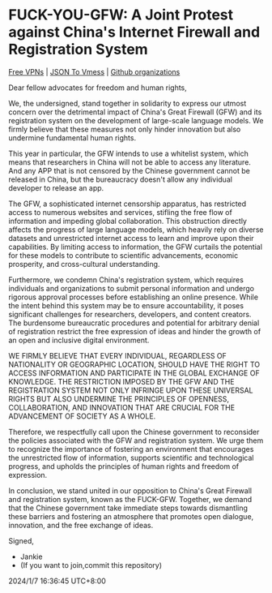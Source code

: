 # FUCK-YOU-GFW: A Joint Protest against China's Internet Firewall and Registration System

<p>
	<a href="https://github.com/OpenCNLink/freevpn">Free VPNs</a>
	|
	<a href="https://github.com/OpenCNLink/json2vmess">JSON To Vmess</a>
	|
	<a href="https://github.com/OpenCNLink">Github organizations</a>
</p>


Dear fellow advocates for freedom and human rights,

We, the undersigned, stand together in solidarity to express our utmost concern over the detrimental impact of China's Great Firewall (GFW) and its registration system on the development of large-scale language models.  We firmly believe that these measures not only hinder innovation but also undermine fundamental human rights.

This year in particular, the GFW intends to use a whitelist system, which means that researchers in China will not be able to access any literature. And any APP that is not censored by the Chinese government cannot be released in China, but the bureaucracy doesn't allow any individual developer to release an app.

The GFW, a sophisticated internet censorship apparatus, has restricted access to numerous websites and services, stifling the free flow of information and impeding global collaboration.  This obstruction directly affects the progress of large language models, which heavily rely on diverse datasets and unrestricted internet access to learn and improve upon their capabilities.  By limiting access to information, the GFW curtails the potential for these models to contribute to scientific advancements, economic prosperity, and cross-cultural understanding.

Furthermore, we condemn China's registration system, which requires individuals and organizations to submit personal information and undergo rigorous approval processes before establishing an online presence.  While the intent behind this system may be to ensure accountability, it poses significant challenges for researchers, developers, and content creators.  The burdensome bureaucratic procedures and potential for arbitrary denial of registration restrict the free expression of ideas and hinder the growth of an open and inclusive digital environment.

WE FIRMLY BELIEVE THAT EVERY INDIVIDUAL, REGARDLESS OF NATIONALITY OR GEOGRAPHIC LOCATION, SHOULD HAVE THE RIGHT TO ACCESS INFORMATION AND PARTICIPATE IN THE GLOBAL EXCHANGE OF KNOWLEDGE.  THE RESTRICTION IMPOSED BY THE GFW AND THE REGISTRATION SYSTEM NOT ONLY INFRINGE UPON THESE UNIVERSAL RIGHTS BUT ALSO UNDERMINE THE PRINCIPLES OF OPENNESS, COLLABORATION, AND INNOVATION THAT ARE CRUCIAL FOR THE ADVANCEMENT OF SOCIETY AS A WHOLE.

Therefore, we respectfully call upon the Chinese government to reconsider the policies associated with the GFW and registration system.  We urge them to recognize the importance of fostering an environment that encourages the unrestricted flow of information, supports scientific and technological progress, and upholds the principles of human rights and freedom of expression.

In conclusion, we stand united in our opposition to China's Great Firewall and registration system, known as the FUCK-GFW.  Together, we demand that the Chinese government take immediate steps towards dismantling these barriers and fostering an atmosphere that promotes open dialogue, innovation, and the free exchange of ideas.

Signed,

- Jankie
- (If you want to join,commit this repository)

2024/1/7 16:36:45 UTC+8:00
